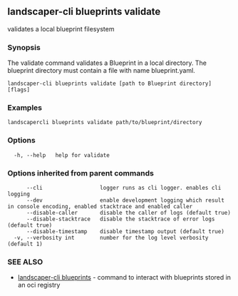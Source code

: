 ## landscaper-cli blueprints validate

validates a local blueprint filesystem

### Synopsis

The validate command validates a Blueprint in a local directory. The blueprint directory must contain a file with name blueprint.yaml.

```
landscaper-cli blueprints validate [path to Blueprint directory] [flags]
```

### Examples

```
landscapercli blueprints validate path/to/blueprint/directory
```

### Options

```
  -h, --help   help for validate
```

### Options inherited from parent commands

```
      --cli                  logger runs as cli logger. enables cli logging
      --dev                  enable development logging which result in console encoding, enabled stacktrace and enabled caller
      --disable-caller       disable the caller of logs (default true)
      --disable-stacktrace   disable the stacktrace of error logs (default true)
      --disable-timestamp    disable timestamp output (default true)
  -v, --verbosity int        number for the log level verbosity (default 1)
```

### SEE ALSO

* [landscaper-cli blueprints](landscaper-cli_blueprints.md)	 - command to interact with blueprints stored in an oci registry

